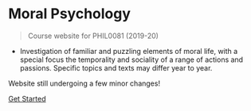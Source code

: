 # Moral Psychology

> Course website for PHIL0081 (2019-20)


- Investigation of familiar and puzzling elements of moral life, with a special focus the temporality and sociality of a range of actions and passions. Specific topics and texts may differ year to year.


Website still undergoing a few minor changes!


<!-- [Github](https://github.com/DigitalPhi/MoralPsychology) -->

[Get Started](#welcome)

